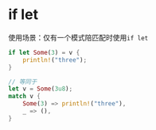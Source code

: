 # if let

使用场景：仅有一个模式陪匹配时使用`if let`

```rust
if let Some(3) = v {
    println!("three");
}

// 等同于
let v = Some(3u8);
match v {
    Some(3) => println!("three"),
    _ => (),
}

```
